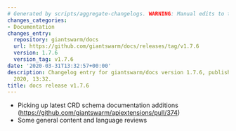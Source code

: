 ```yaml
---
# Generated by scripts/aggregate-changelogs. WARNING: Manual edits to this files will be overwritten.
changes_categories:
- Documentation
changes_entry:
  repository: giantswarm/docs
  url: https://github.com/giantswarm/docs/releases/tag/v1.7.6
  version: 1.7.6
  version_tag: v1.7.6
date: '2020-03-31T13:32:57+00:00'
description: Changelog entry for giantswarm/docs version 1.7.6, published on 31 March
  2020, 13:32.
title: docs release v1.7.6
---
```


- Picking up latest CRD schema documentation additions (https://github.com/giantswarm/apiextensions/pull/374)
- Some general content and language reviews
